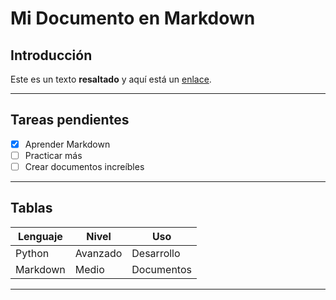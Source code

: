 # Mi Documento en Markdown

## Introducción
Este es un texto **resaltado** y aquí está un [enlace](https://ejemplo.com).

---

## Tareas pendientes
- [x] Aprender Markdown
- [ ] Practicar más
- [ ] Crear documentos increíbles

---

## Tablas
| Lenguaje | Nivel    | Uso         |
|----------|----------|-------------|
| Python   | Avanzado | Desarrollo  |
| Markdown | Medio    | Documentos  |

---

